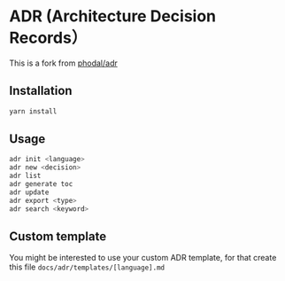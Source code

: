 # ADR (Architecture Decision Records）

This is a fork from [phodal/adr](https://phodal.github.io/adr/)

## Installation

```bash
yarn install
```

## Usage

```bash
adr init <language>
adr new <decision>
adr list
adr generate toc
adr update
adr export <type>
adr search <keyword>
```


## Custom template

You might be interested to use your custom ADR template, for that create this file `docs/adr/templates/[language].md`
